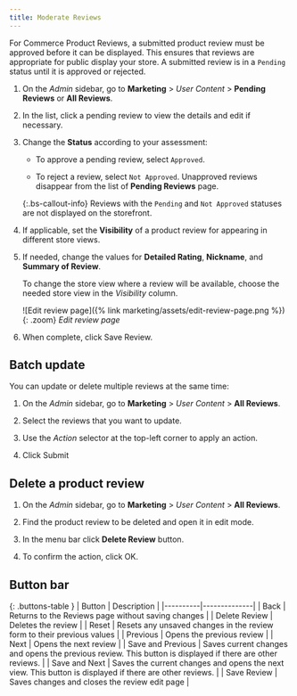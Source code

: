 ```yaml
---
title: Moderate Reviews
---
```


For Commerce Product Reviews, a submitted product review must be approved before it can be displayed. This ensures that reviews are appropriate for public display your store. A submitted review is in a `Pending` status until it is approved or rejected.

1. On the _Admin_ sidebar, go to **Marketing** > _User Content_ > **Pending Reviews** or **All Reviews**.

1. In the list, click a pending review to view the details and edit if necessary.

1. Change the **Status** according to your assessment:

   - To approve a pending review, select `Approved`.

   - To reject a review, select `Not Approved`. Unapproved reviews disappear from the list of **Pending Reviews** page.

   {:.bs-callout-info}
   Reviews with the `Pending` and `Not Approved` statuses are not displayed on the storefront.

1. If applicable, set the **Visibility** of a product review for appearing in different store views.

1. If needed, change the values for **Detailed Rating**, **Nickname**, and **Summary of Review**.

   To change the store view where a review will be available, choose the needed store view in the _Visibility_ column.

   ![Edit review page]({% link marketing/assets/edit-review-page.png %}){: .zoom}
   _Edit review page_

1. When complete, click <span class="btn">Save Review</span>.

## Batch update

You can update or delete multiple reviews at the same time:

1. On the _Admin_ sidebar, go to **Marketing** > _User Content_ > **All Reviews**.

1. Select the reviews that you want to update.

1. Use the _Action_ selector at the top-left corner to apply an action.

1. Click <span class="btn">Submit</span>

## Delete a product review

1. On the _Admin_ sidebar, go to **Marketing** > _User Content_ > **All Reviews**.

1. Find the product review to be deleted and open it in edit mode.

1. In the menu bar click **Delete Review** button.

1. To confirm the action, click <span class="btn">OK</span>.

## Button bar

{: .buttons-table }
| Button   | Description  |
|----------|--------------|
| <span class="btn">Back</span> | Returns to the Reviews page without saving changes |
| <span class="btn">Delete Review</span> | Deletes the review |
| <span class="btn">Reset</span> | Resets any unsaved changes in the review form to their previous values |
| <span class="btn">Previous</span> | Opens the previous review |
| <span class="btn">Next</span> | Opens the next review |
| <span class="btn">Save and Previous</span> | Saves current changes and opens the previous review. This button is displayed if there are other reviews. |
| <span class="btn">Save and Next</span> | Saves the current changes and opens the next view. This button is displayed if there are other reviews. |
| <span class="btn">Save Review</span> | Saves changes and closes the review edit page |
